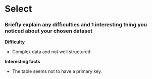# Select
### Briefly explain any difficulties and 1 interesting thing you noticed about your chosen dataset 

**Difficulty**
- Complex data and not well structured

**Interesting facts**
- The table seems not to have a primary key.